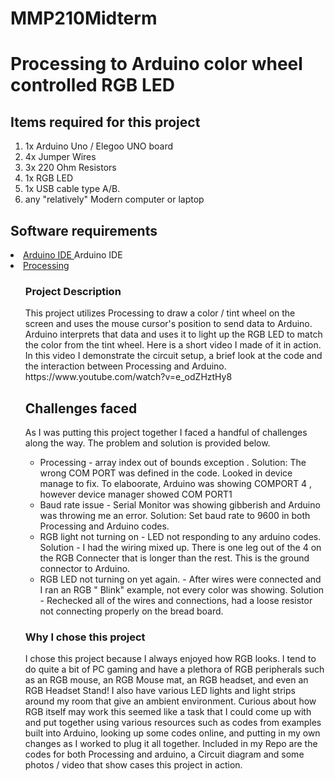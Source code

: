 # MMP210Midterm
<h1>  Processing to Arduino color wheel controlled RGB LED </h1>
 
 <h2> Items required for this project </h2> 
 <ol>
  <li> 1x Arduino Uno  /  Elegoo UNO board </li>
  <li> 4x Jumper Wires </li>
  <li> 3x 220 Ohm Resistors </li>
  <li> 1x RGB LED </li>
  <li> 1x USB cable type A/B. </li>
  <li> any "relatively" Modern computer or laptop </li> </ol>
  
  <h2> Software requirements </h2>
   <li> <a href="https://www.arduino.cc"> Arduino IDE </a> Arduino IDE  </li>
 <li>  <a href="https://processing.org/download/"> Processing </a>   </li>  <ol>
  
  <h3> Project Description </h3> 
  
  <p>  This project utilizes Processing to draw a color / tint wheel on the screen and uses the mouse cursor's position to send data  to Arduino. Arduino interprets that data and uses it to light up the RGB LED to match the color from the tint wheel. Here is a short video I made of it in action. In this video I demonstrate the circuit setup, a brief look at the code and the interaction between Processing and Arduino.  https://www.youtube.com/watch?v=e_odZHztHy8  </p>

  <h2> Challenges faced </h2> 
   <p> As I was putting this project together I faced a handful of challenges along the way. The problem and solution is provided below.
<ul> <li> Processing  - array index out of bounds exception .    Solution: The wrong COM PORT was defined in the code. Looked in device manage to fix. To elaboorate, Arduino was showing COMPORT 4 , however device manager showed COM PORT1 </li>
  <li> Baud rate issue  -  Serial Monitor was showing gibberish and Arduino was throwing me an error. Solution: Set baud rate to 9600 in both Processing and Arduino codes. </li>
 
  <li> RGB light not turning on -  LED not responding to any arduino codes.   Solution - I had the wiring mixed up. There is one leg out of the 4 on the RGB Connecter that is longer than the rest. This is the ground connector to Arduino. </li>
  
   <li> RGB LED not turning on yet again. - After wires were connected and I ran an RGB " Blink" example, not every color was showing.  Solution - Rechecked all of the wires and connections, had a loose resistor not connecting properly on the bread board. </li> </ul>
   
   <h3> Why I chose this project </h3> 
 <p> I chose this project because I always enjoyed how RGB looks. I tend to do quite a bit of PC gaming and have a plethora of RGB peripherals such as an RGB mouse, an RGB Mouse mat, an RGB headset, and even  an RGB Headset Stand!  I also have various LED lights and light strips around my room that give an ambient environment. Curious about how RGB itself may work this seemed like a task that I could come up with and put together using various resources such as codes from examples built into Arduino, looking up some codes online, and putting in my own changes as I worked to plug it all together.  Included in my Repo are the codes for both Processing and arduino, a Circuit diagram and some photos / video that show cases this project in action.  </p>
  
